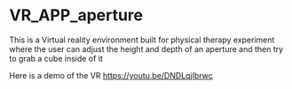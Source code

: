 # VR_APP_aperture
This is a Virtual reality environment built for physical therapy experiment where the user can adjust the height and depth of an aperture and then try to grab a cube inside of it

  
     
 Here is a demo of the VR
  https://youtu.be/DNDLqjIbrwc
